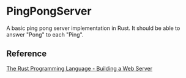 # PingPongServer

A basic ping pong server implementation in Rust. It should be able to answer "Pong" to each "Ping".

## Reference
[The Rust Programming Language - Building a Web Server](https://doc.rust-lang.org/book/ch20-02-multithreaded.html)